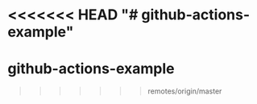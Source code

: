 <<<<<<< HEAD
"# github-actions-example" 
=======
# github-actions-example
>>>>>>> remotes/origin/master
